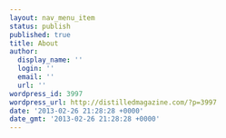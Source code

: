```yaml
---
layout: nav_menu_item
status: publish
published: true
title: About
author:
  display_name: ''
  login: ''
  email: ''
  url: ''
wordpress_id: 3997
wordpress_url: http://distilledmagazine.com/?p=3997
date: '2013-02-26 21:28:28 +0000'
date_gmt: '2013-02-26 21:28:28 +0000'
---
```


